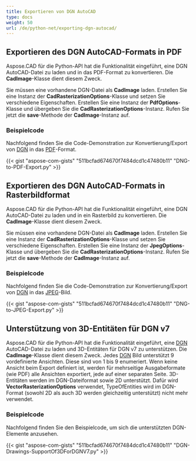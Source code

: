 ```yaml
---
title: Exportieren von DGN AutoCAD
type: docs
weight: 50
url: /de/python-net/exporting-dgn-autocad/
---
```


## **Exportieren des DGN AutoCAD-Formats in PDF**

Aspose.CAD für die Python-API hat die Funktionalität eingeführt, eine DGN AutoCAD-Datei zu laden und in das PDF-Format zu konvertieren. Die **CadImage**-Klasse dient diesem Zweck.

Sie müssen eine vorhandene DGN-Datei als **CadImage** laden. Erstellen Sie eine Instanz der **CadRasterizationOptions**-Klasse und setzen Sie verschiedene Eigenschaften. Erstellen Sie eine Instanz der **PdfOptions**-Klasse und übergeben Sie die **CadRasterizationOptions**-Instanz. Rufen Sie jetzt die **save**-Methode der **CadImage**-Instanz auf.

### Beispielcode

Nachfolgend finden Sie die Code-Demonstration zur Konvertierung/Export von [DGN](https://docs.fileformat.com/cad/dgn/) in das [PDF](https://docs.fileformat.com/pdf/)-Format.


{{< gist "aspose-com-gists" "511bcfad674670f7484dcd1c47480b11" "DNG-to-PDF-Export.py" >}}


## **Exportieren des DGN AutoCAD-Formats in Rasterbildformat**

Aspose.CAD für die Python-API hat die Funktionalität eingeführt, eine DGN AutoCAD-Datei zu laden und in ein Rasterbild zu konvertieren. Die **CadImage**-Klasse dient diesem Zweck.

Sie müssen eine vorhandene DGN-Datei als **CadImage** laden. Erstellen Sie eine Instanz der **CadRasterizationOptions**-Klasse und setzen Sie verschiedene Eigenschaften. Erstellen Sie eine Instanz der **JpegOptions**-Klasse und übergeben Sie die **CadRasterizationOptions**-Instanz. Rufen Sie jetzt die **save**-Methode der **CadImage**-Instanz auf.

### Beispielcode

Nachfolgend finden Sie die Code-Demonstration zur Konvertierung/Export von [DGN](https://docs.fileformat.com/cad/dgn/) in das [JPEG](https://docs.fileformat.com/image/jpeg/)-Bild.

{{< gist "aspose-com-gists" "511bcfad674670f7484dcd1c47480b11" "DNG-to-JPEG-Export.py" >}}

## **Unterstützung von 3D-Entitäten für DGN v7**

Aspose.CAD für die Python-API hat die Funktionalität eingeführt, eine [DGN](https://docs.fileformat.com/cad/dgn/) AutoCAD-Datei zu laden und 3D-Entitäten für DGN v7 zu unterstützen. Die **CadImage**-Klasse dient diesem Zweck. Jedes [DGN](https://docs.fileformat.com/cad/dgn/) Bild unterstützt 9 vordefinierte Ansichten. Diese sind von 1 bis 9 enumeriert. Wenn keine Ansicht beim Export definiert ist, werden für mehrseitige Ausgabeformate (wie PDF) alle Ansichten exportiert, jede auf einer separaten Seite. 3D-Entitäten werden im DGN-Dateiformat sowie 2D unterstützt. Dafür wird **VectorRasterizationOptions** verwendet, TypeOfEntities wird im DGN-Format (sowohl 2D als auch 3D werden gleichzeitig unterstützt) nicht mehr verwendet.

### Beispielcode

Nachfolgend finden Sie den Beispielcode, um sich die unterstützten DGN-Elemente anzusehen.


{{< gist "aspose-com-gists" "511bcfad674670f7484dcd1c47480b11" "DGN-Drawings-SupportOf3DForDGNV7.py" >}}
